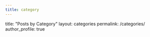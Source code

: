 ```yaml
---
title: category
---
```


title: "Posts by Category"
layout: categories
permalink: /categories/
author_profile: true
